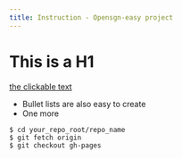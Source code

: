 ```yaml
---
title: Instruction - Opensgn-easy project
---
```


# This is a H1

[the clickable text](http://xlson.com/)

* Bullet lists are also easy to create
* One more

```
$ cd your_repo_root/repo_name
$ git fetch origin
$ git checkout gh-pages
```
